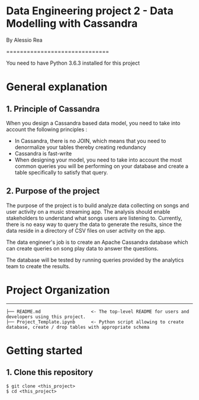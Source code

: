 # Data Engineering project 2 - Data Modelling with Cassandra

By Alessio Rea

==============================

You need to have Python 3.6.3 installed for this project

# General explanation

## 1. Principle of Cassandra

When you design a Cassandra based data model, you need to take into account the following principles :

- In Cassandra, there is no JOIN, which means that you need to denormalize your tables thereby creating redundancy
- Cassandra is fast-write
- When designing your model, you need to take into account the most common queries you will be performing on your database and create a table specifically to satisfy that query.

## 2. Purpose of the project

The purpose of the project is to build analyze data collecting on songs and user activity on a music streaming app. The analysis should enable stakeholders to understand what songs users are listening to. Currently, there is no easy way to query the data to generate the results, since the data reside in a directory of CSV files on user activity on the app.

The data engineer's job is to create an Apache Cassandra database which can create queries on song play data to answer the questions. 

The database will be tested by running queries provided by the analytics team to create the results.



# Project Organization 
----------------------

    ├── README.md                   <- The top-level README for users and developers using this project.
    ├── Project_Template.ipynb      <- Python script allowing to create database, create / drop tables with appropriate schema



# Getting started

## 1. Clone this repository

```
$ git clone <this_project>
$ cd <this_project>
```

